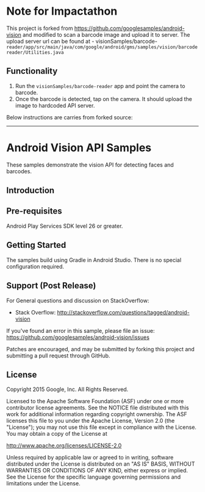 Note for Impactathon 
====================
This project is forked from https://github.com/googlesamples/android-vision and modified to scan a barcode image and upload it to server.
The upload server url can be found at - visionSamples/barcode-`reader/app/src/main/java/com/google/android/gms/samples/vision/barcodereader/Utilities.java`

Functionality
------------
1. Run the `visionSamples/barcode-reader` app and point the camera to barcode.
2. Once the barcode is detected, tap on the camera. It should upload the image to hardcoded API server.


Below instructions are carries from forked source:
- - -
Android Vision API Samples
============

These samples demonstrate the vision API for detecting faces and barcodes.

Introduction
------------

Pre-requisites
--------------
 Android Play Services SDK level 26 or greater.

Getting Started
---------------
The samples build using Gradle in Android Studio.  There is no special
configuration required.

Support (Post Release)
-------

For General questions and discussion on StackOverflow:
- Stack Overflow: http://stackoverflow.com/questions/tagged/android-vision

If you've found an error in this sample, please file an issue:
https://github.com/googlesamples/android-vision/issues

Patches are encouraged, and may be submitted by forking this project and
submitting a pull request through GitHub.

License
-------

Copyright 2015 Google, Inc. All Rights Reserved.

Licensed to the Apache Software Foundation (ASF) under one or more contributor
license agreements.  See the NOTICE file distributed with this work for
additional information regarding copyright ownership.  The ASF licenses this
file to you under the Apache License, Version 2.0 (the "License"); you may not
use this file except in compliance with the License.  You may obtain a copy of
the License at

  http://www.apache.org/licenses/LICENSE-2.0

Unless required by applicable law or agreed to in writing, software
distributed under the License is distributed on an "AS IS" BASIS, WITHOUT
WARRANTIES OR CONDITIONS OF ANY KIND, either express or implied.  See the
License for the specific language governing permissions and limitations under
the License.
